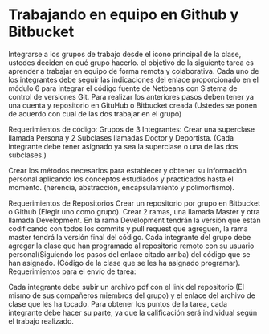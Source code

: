 # Trabajando en equipo en Github y Bitbucket

Integrarse a los grupos de trabajo desde el icono principal de la clase, ustedes deciden en qué grupo hacerlo. el objetivo de la siguiente tarea es aprender a trabajar en equipo de forma remota y colaborativa.
Cada uno de los integrantes debe seguir las indicaciones del enlace proporcionado en el módulo 6 para integrar el código fuente de Netbeans con Sistema de control de versiones Git.
Para realizar los anteriores pasos deben tener ya una cuenta y repositorio en GituHub o Bitbucket creada (Ustedes se ponen de acuerdo con cual de las dos trabajar en el grupo)

Requerimientos de código:
Grupos de 3 Integrantes: Crear una superclase llamada Persona y 2 Subclases llamadas Doctor y Deportista. (Cada integrante debe tener asignado ya sea la superclase o una de las dos subclases.)

Crear los métodos necesarios para establecer y obtener su información personal aplicando los conceptos estudiados y practicados hasta el momento. (herencia, abstracción, encapsulamiento y polimorfismo).

Requerimientos de Repositorios
Crear un repositorio por grupo en Bitbucket o Github (Elegir uno como grupo).
Crear 2 ramas, una llamada Master y otra llamada Development. En la rama Development tendrán la versión que están codificando con todos los commits y pull request que agreguen, la rama master tendrá la versión final del código.
Cada integrante del grupo debe agregar la clase que han programado al repositorio remoto con su usuario personal(Siguiendo los pasos del enlace citado arriba) del código que se han asignado. (Código de la clase que se les ha asignado programar).
Requerimientos para el envío de tarea:

Cada integrante debe subir un archivo pdf con el link del repositorio (El mismo de sus compañeros miembros del grupo) y el enlace del archivo de clase que les ha tocado.
Para obtener los puntos de la tarea, cada integrante debe hacer su parte, ya que la calificación será individual según el trabajo realizado.
